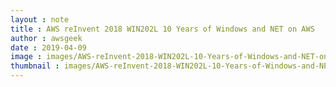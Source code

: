 ```yaml
---
layout : note
title : AWS reInvent 2018 WIN202L 10 Years of Windows and NET on AWS
author : awsgeek
date : 2019-04-09
image : images/AWS-reInvent-2018-WIN202L-10-Years-of-Windows-and-NET-on-AWS_en.jpg
thumbnail : images/AWS-reInvent-2018-WIN202L-10-Years-of-Windows-and-NET-on-AWS_en.jpg
---
```

